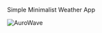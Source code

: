 Simple Minimalist Weather App

![AuroWave](https://github.com/Collopex/aurorawave/assets/116594322/f50538bf-c37f-4ee7-8cfb-817cfd9dc2fe)
